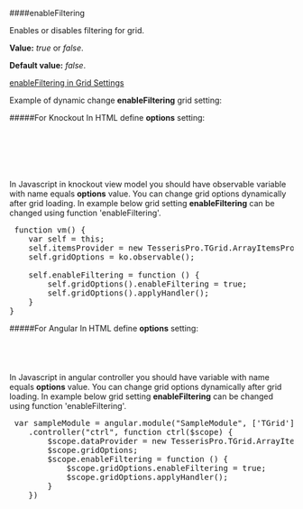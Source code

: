 ﻿####enableFiltering

Enables or disables filtering for grid. 

**Value:** *true* or *false*.

**Default value:** *false*.

[enableFiltering in Grid Settings](#!/GridSettings/enableFiltering)

Example of dynamic change **enableFiltering** grid setting:

#####For Knockout
In HTML define **options** setting:

<pre class="brush: html">
	<div id="test-knockout" data-bind="tgrid: { provider: itemsProvider, options: gridOptions}">
	</div>
</pre>
#####
In Javascript in knockout view model you should have observable variable with name equals **options** value. 
You can change grid options dynamically after grid loading. In example below grid setting **enableFiltering**
can be changed using function 'enableFiltering'.

<pre class="brush: js">
 function vm() {
    var self = this;
    self.itemsProvider = new TesserisPro.TGrid.ArrayItemsProvider(items);
    self.gridOptions = ko.observable();

    self.enableFiltering = function () {
        self.gridOptions().enableFiltering = true;
        self.gridOptions().applyHandler();
	}
}
</pre>

#####For Angular
In HTML define **options** setting:
<pre class="brush: html">
	<t-grid id="test-angular" provider="dataProvider" options="gridOptions">
	</t-grid>
</pre>
#####
In Javascript in angular controller you should have variable with name equals **options** value. 
You can change grid options dynamically after grid loading. In example below grid setting **enableFiltering**
can be changed using function 'enableFiltering'.

<pre class="brush:js">
 var sampleModule = angular.module("SampleModule", ['TGrid'])
    .controller("ctrl", function ctrl($scope) {
        $scope.dataProvider = new TesserisPro.TGrid.ArrayItemsProvider(items);
        $scope.gridOptions;
		$scope.enableFiltering = function () {
            $scope.gridOptions.enableFiltering = true;
            $scope.gridOptions.applyHandler();
		}
	})
</pre>

#####

<script type="text/javascript">
    SyntaxHighlighter.highlight();
</script>
